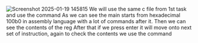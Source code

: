 ![Screenshot 2025-01-19 145815](https://github.com/user-attachments/assets/685178d5-9e55-4947-8f97-bb8844ad0c03)
We will use the same c file from 1st task and use the command
As we can see the main starts from hexadecimal 100b0 in assembly language with a lot of commands after it.
Then we can see the contents of the reg
After that if we press enter it will move onto next set of instruction, again to check the contents we use the command
